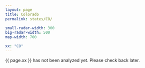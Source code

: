 ```yaml
---
layout: page
title: Colorado
permalink: states/CO/

small-radar-width: 300
big-radar-width: 500
map-width: 700

xx: "CO"
---
```


<p>{{ page.xx }} has not been analyzed yet. Please check back later.</p>